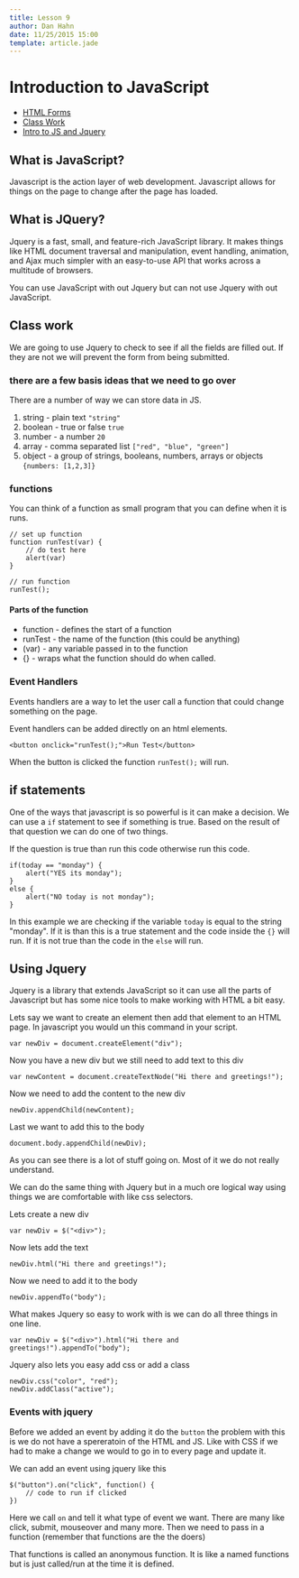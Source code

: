 ```yaml
---
title: Lesson 9
author: Dan Hahn
date: 11/25/2015 15:00
template: article.jade
---
```


# Introduction to JavaScript

* [HTML Forms]()
* [Class Work](classwork.html)
* [Intro to JS and Jquery](javascript.html)

## What is JavaScript?

Javascript is the action layer of web development.  Javascript allows for things on the page to change after the page has loaded.  
 
## What is JQuery?
 
Jquery is a fast, small, and feature-rich JavaScript library. It makes things like HTML document traversal and manipulation, event handling, animation, and Ajax much simpler with an easy-to-use API that works across a multitude of browsers.

You can use JavaScript with out Jquery but can not use Jquery with out JavaScript.

## Class work

We are going to use Jquery to check to see if all the fields are filled out.  If they are not we will prevent the form from being submitted.

### there are a few basis ideas that we need to go over

There are a number of way we can store data in JS.

1. string - plain text `"string"`
2. boolean - true or false `true`
3. number - a number `20`
4. array - comma separated list `["red", "blue", "green"]`
5. object - a group of strings, booleans, numbers, arrays or objects `{numbers: [1,2,3]}` 

### functions 

You can think of a function as small program that you can define when it is runs. 

	// set up function 
	function runTest(var) {
		// do test here
		alert(var)
	}
	
	// run function
	runTest();
	
#### Parts of the function

* function - defines the start of a function 
* runTest - the name of the function (this could be anything)
* (var) - any variable passed in to the function 
* {} - wraps what the function should do when called.
	
### Event Handlers
 
 Events handlers are a way to let the user call a function that could change something on the page.
 
 Event handlers can be added directly on an html elements.
 
    <button onclick="runTest();">Run Test</button>
    
When the button is clicked the function `runTest();` will run.

## if statements

One of the ways that javascript is so powerful is it can make a decision.  We can use a `if` statement to see if something is true.  Based on the result of that question we can do one of two things.
  
If the question is true than run this code otherwise run this code.

	if(today == "monday") {
		alert("YES its monday");
	}
	else {
		alert("NO today is not monday");
	}

In this example we are checking if the variable `today` is equal to the string "monday".  If it is than this is a true statement and the code inside the `{}` will run.  If it is not true than the code in the `else` will run. 

## Using Jquery 

Jquery is a library that extends JavaScript so it can use all the parts of Javascript but has some nice tools to make working with HTML a bit easy.

Lets say we want to create an element then add that element to an HTML page.  In javascript you would un this command in your script.  

	var newDiv = document.createElement("div");
	
Now you have a new div but we still need to add text to this div

	var newContent = document.createTextNode("Hi there and greetings!"); 
	
Now we need to add the content to the new div

	newDiv.appendChild(newContent);
	
Last we want to add this to the body 

	document.body.appendChild(newDiv);
	
As you can see there is a lot of stuff going on.  Most of it we do not really understand.

We can do the same thing with Jquery but in a much ore logical way using things we are comfortable with like css selectors.

Lets create a  new div 

	var newDiv = $("<div>");
	
Now lets add the text

	newDiv.html("Hi there and greetings!");
	
Now we need to add it to the body

	newDiv.appendTo("body");
	
What makes Jquery so easy to work with is we can do all three things in one line.


	var newDiv = $("<div>").html("Hi there and greetings!").appendTo("body");
	
	
Jquery also lets you easy add css or add a class

	newDiv.css("color", "red");
	newDiv.addClass("active");
	
### Events with jquery 

Before we added an event by adding it do the `button` the problem with this is we do not have a spereratoin of the HTML and JS.  Like with CSS if we had to make a change we would to go in to every page and update it.

We can add an event using jquery like this

	$("button").on("click", function() {
		// code to run if clicked
	})
	
Here we call `on` and tell it what type of event we want.  There are many like click, submit, mouseover and many more.  Then we need to pass in a function (remember that functions are the the doers)

That functions is called an anonymous function. It is like a named functions but is just called/run at the time it is defined.  
	
	